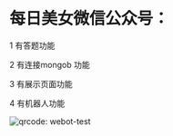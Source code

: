 每日美女微信公众号：
=====

1 有答题功能 

2 有连接mongob 功能 

3 有展示页面功能 

4 有机器人功能 

![qrcode: webot-test](https://raw.github.com/caihuiji/webot-example/master/weixin.jpg)





